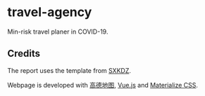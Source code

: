 # travel-agency
 Min-risk travel planer in COVID-19.

## Credits

The report uses the template from [SXKDZ](https://github.com/SXKDZ/homework-template).

Webpage is developed with [高德地图](https://lbs.amap.com/api/jsapi-v2/summary), [Vue.js](https://vuejs.org/) and [Materialize CSS](https://materializecss.com/).
